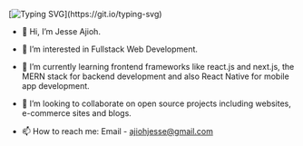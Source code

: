 
[![Typing SVG](https://readme-typing-svg.herokuapp.com?font=Fira+Code&pause=1000&width=600&height=100&lines=Creating+digital+products+with+unique+ideas.;Building+web+applications+with+the+latest+tools.)](https://git.io/typing-svg)


- 👋 Hi, I’m Jesse Ajioh.

- 👀 I’m interested in Fullstack Web Development.

- 🌱 I’m currently learning frontend frameworks like react.js and next.js, the MERN stack for backend development and also React Native for mobile app development.
- 💞️ I’m looking to collaborate on open source projects including websites, e-commerce sites and blogs.
- 📫 How to reach me: Email - ajiohjesse@gmail.com

<!---
ajiohjesse/ajiohjesse is a ✨ special ✨ repository because its `README.md` (this file) appears on your GitHub profile.
You can click the Preview link to take a look at your changes.
--->

